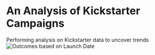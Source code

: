 # An Analysis of Kickstarter Campaigns
Performing analysis on Kickstarter data to uncover trends
![Outcomes based on Launch Date](https://user-images.githubusercontent.com/88510296/128778802-7668698c-1ca8-4573-a286-dffb8eebcb2e.png)
